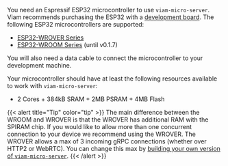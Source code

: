 You need an Espressif ESP32 microcontroller to use `viam-micro-server`.
Viam recommends purchasing the ESP32 with a [development board](https://www.espressif.com/en/products/devkits).
The following ESP32 microcontrollers are supported:

- [ESP32-WROVER Series](https://www.espressif.com/en/products/modules/esp32)
- [ESP32-WROOM Series](https://www.espressif.com/en/products/modules/esp32) (until v0.1.7)

You will also need a data cable to connect the microcontroller to your development machine.

Your microcontroller should have at least the following resources available to work with `viam-micro-server`:

- 2 Cores + 384kB SRAM + 2MB PSRAM + 4MB Flash

{{< alert title="Tip" color="tip" >}}
The main difference between the WROOM and WROVER is that the WROVER has additional RAM with the SPIRAM chip.
If you would like to allow more than one concurrent connection to your device we recommend using the WROVER.
The WROVER allows a max of 3 incoming gRPC connections (whether over HTTP2 or WebRTC).
You can change this max by [building your own version of `viam-micro-server`](/installation/viam-micro-server-dev/).
{{< /alert >}}
